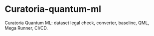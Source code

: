 # Curatoria-quantum-ml
Curatoria Quantum ML: dataset legal check, converter, baseline, QML, Mega Runner, CI/CD.
